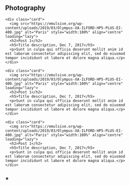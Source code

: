 <!DOCTYPE html>
<html>
<head>
<meta name="viewport" content="width=device-width, initial-scale=1">
<style>
* {
  box-sizing: border-box;
}

/* Typography/Background */
body {
  font-family: Helvetica;
  padding: 20px;
  background: #ffffff;
}

/* Header/Blog Title */
.header {
  padding: 0px;
  margin-top: 100px;
  font-size: 30px;
  text-align: center;
}

/* Column */
.centrecolumn {   
  float: centre;
  width: 100%;
  padding: 20px;
}


/* Card */
.card {
   background-color: white;
   padding: 100px;
}

/* Footer */
.footer {
  padding: 20px;
  text-align: center;
  background: #ffffff;
  margin-top: 20px;
}

/*HTML*/

</style>
</head>
<body>

<div class="header">
  <h2>Photography</h2>
</div>

    <div class="card">
      <img src="https://emulsive.org/wp-content/uploads/2019/03/Olympus-XA-ILFORD-HP5-PLUS-EI-400.jpg" alt="Paris" style="width:100%" align="centre" loading="lazy">
      <h2>Post 1</h2>
      <h5>Title description, Dec 7, 2017</h5>
      <p>Sunt in culpa qui officia deserunt mollit anim id est laborum consectetur adipiscing elit, sed do eiusmod tempor incididunt ut labore et dolore magna aliqua.</p>
    </div>

    <div class="card">
      <img src="https://emulsive.org/wp-content/uploads/2019/03/Olympus-XA-ILFORD-HP5-PLUS-EI-400.jpg" alt="Paris" style="width:100%" align="centre" loading="lazy">
      <h2>Post 1</h2>
      <h5>Title description, Dec 7, 2017</h5>
      <p>Sunt in culpa qui officia deserunt mollit anim id est laborum consectetur adipiscing elit, sed do eiusmod tempor incididunt ut labore et dolore magna aliqua.</p>
    </div>

    <div class="card">
      <img src="https://emulsive.org/wp-content/uploads/2019/03/Olympus-XA-ILFORD-HP5-PLUS-EI-400.jpg" alt="Paris" style="width:100%" align="centre" loading="lazy">
      <h2>Post 1</h2>
      <h5>Title description, Dec 7, 2017</h5>
      <p>Sunt in culpa qui officia deserunt mollit anim id est laborum consectetur adipiscing elit, sed do eiusmod tempor incididunt ut labore et dolore magna aliqua.</p>
    </div>

<div class="footer">
  <h2>*</h2>
</div>

</body>
</html>

